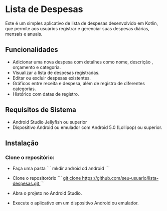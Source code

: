 # Lista de Despesas
Este é um simples aplicativo de lista de despesas desenvolvido em Kotlin, que permite aos usuários registrar e gerenciar suas despesas diárias, mensais e anuais.

## Funcionalidades
- Adicionar uma nova despesa com detalhes como nome, descrição , orçamento e categoria.
- Visualizar a lista de despesas registradas.
- Editar ou excluir despesas existentes.
- Gráficos entre receita e despesa, além de registro de diferentes categorias.
- Histórico com datas de registro.

## Requisitos de Sistema
- Android Studio Jellyfish ou superior
- Dispositivo Android ou emulador com Android 5.0 (Lollipop) ou superior.

## Instalação
### Clone o repositório: 
- Faça uma pasta
´´´
mkdir android
cd android
´´´
- Clone o repositorório
´´´
[git clone https://github.com/seu-usuario/lista-despesas.git
](https://github.com/GuilhermeMLeal/PajeProject.git)
´´´
- Abra o projeto no Android Studio.

- Execute o aplicativo em um dispositivo Android ou emulador.
